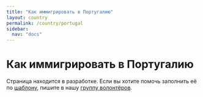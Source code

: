 ```yaml
---
title: "Как иммигрировать в Португалию"
layout: country
permalink: /country/portugal
sidebar:
  nav: "docs"
---
```


# Как иммигрировать в Португалию

Страница находится в разработке. Если вы хотите помочь заполнить её по [шаблону](/template), пишите в нашу [группу волонтёров](https://t.me/+FHi3FnJaoWJkMDAx).
